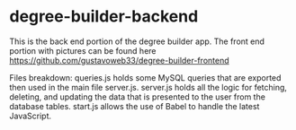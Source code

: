 # degree-builder-backend
This is the back end portion of the degree builder app.
The front end portion with pictures can be found here https://github.com/gustavoweb33/degree-builder-frontend

Files breakdown:
  queries.js holds some MySQL queries that are exported then used in the main file server.js.
  server.js holds all the logic for fetching, deleting, and updating the data that is presented to the user from the database tables. 
  start.js allows the use of Babel to handle the latest JavaScript.
  
